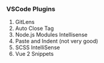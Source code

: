 ### VSCode Plugins

1. GitLens
2. Auto Close Tag
3. Node.js Modules Intellisense
4. Paste and Indent (not very good)
5. SCSS IntelliSense
6. Vue 2 Snippets